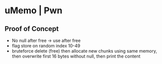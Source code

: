 # uMemo | Pwn

## Proof of Concept
- No null after free -> use after free
- flag store on random index 10-49
- bruteforce delete (free) then allocate new chunks using same memory, then overwrite first 16 bytes without null, then print the content